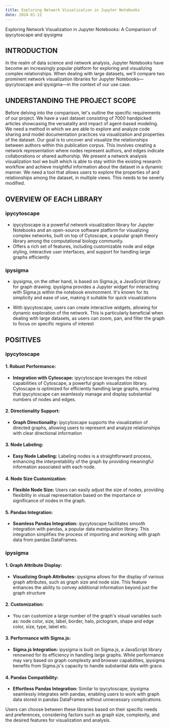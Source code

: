 ```yaml
---
title: Exploring Network Visualization in Jupyter Notebooks
date: 2024-01-12
---
```


Exploring Network Visualization in Jupyter Notebooks: A Comparison of ipycytoscape and ipysigma



## INTRODUCTION

In the realm of data science and network analysis, Jupyter Notebooks have become an increasingly popular platform for exploring and visualizing complex relationships. When dealing with large datasets, we'll compare two prominent network visualization libraries for Jupyter Notebooks—ipycytoscape and ipysigma—in the context of our use case. 



## UNDERSTANDING THE PROJECT SCOPE

Before delving into the comparison, let's outline the specific requirements of our project. We have a vast dataset consisting of 7000 handpicked articles showcasing the versatality and impact of agent-based modeling. We need a method in which we are able to explore and analyze code sharing and model documentation practices via visualization and properties of the dataset. Our goal is to uncover and visualize the relationships between authors within this publication corpus. This involves creating a network representation where nodes represent authors, and edges indicate collaborations or shared authorship. We present a network analysis visualization tool we built which is able to stay within the existing research workflow and achieve insightful information about the dataset in a dynamic manner. We need a tool that allows users to explore the properties of and relationships among the dataset, in multiple views. This needs to be severly modified. 

## OVERVIEW OF EACH LIBRARY

### ipycytoscape

- ipycytoscape is a powerful network visualization library for Jupyter Notebooks and an open-source software platform for visualizing complex networks, built on top of Cytoscape, a popular graph theory library among the computational biology community. 
- Offers a rich set of features, including customizable node and edge styling, interactive user interfaces, and support for handling large graphs efficiently

### ipysigma

- ipysigma, on the other hand, is based on Sigma.js, a JavaScript library for graph drawing. ipysigma provides a Jupyter widget for interacting with Sigma.js within the notebook environment. It's known for its simplicity and ease of use, making it suitable for quick visualizations

- With ipycytoscape, users can create interactive widgets, allowing for dynamic exploration of the network. This is particularly beneficial when dealing with large datasets, as users can zoom, pan, and filter the graph to focus on specific regions of interest

  

## POSITIVES

### ipycytoscape

#### 1. **Robust Performance:**

   - **Integration with Cytoscape:** ipycytoscape leverages the robust capabilities of Cytoscape, a powerful graph visualization library. Cytoscape is optimized for efficiently handling large graphs, ensuring that ipycytoscape can seamlessly manage and display substantial numbers of nodes and edges.

#### 2. **Directionality Support:**

   - **Graph Directionality:** ipycytoscape supports the visualization of directed graphs, allowing users to represent and analyze relationships with clear directional information

#### 3. **Node Labeling:**

   - **Easy Node Labeling:** Labeling nodes is a straightforward process, enhancing the interpretability of the graph by providing meaningful information associated with each node.

#### 4. **Node Size Customization:**

   - **Flexible Node Size:** Users can easily adjust the size of nodes, providing flexibility in visual representation based on the importance or significance of nodes in the graph.

#### 5. **Pandas Integration:**

   - **Seamless Pandas Integration:** ipycytoscape facilitates smooth integration with pandas, a popular data manipulation library. This integration simplifies the process of importing and working with graph data from pandas DataFrames.

### ipysigma

#### 1. **Graph Attribute Display:**

   - **Visualizing Graph Attributes:** ipysigma allows for the display of various graph attributes, such as graph size and node size. This feature enhances the ability to convey additional information beyond just the graph structure

#### 2. **Customization:**

   - You can customize a large number of the graph's visual variables such as: node color, size, label, border, halo, pictogram, shape and edge color, size, type, label etc. 

#### 3. **Performance with Sigma.js:**

   - **Sigma.js Integration:** ipysigma is built on Sigma.js, a JavaScript library renowned for its efficiency in handling large graphs. While performance may vary based on graph complexity and browser capabilities, ipysigma benefits from Sigma.js's capacity to handle substantial data with grace.

#### 4. **Pandas Compatibility:**

   - **Effortless Pandas Integration:** Similar to ipycytoscape, ipysigma seamlessly integrates with pandas, enabling users to work with graph data stored in pandas DataFrames without unnecessary complications.

Users can choose between these libraries based on their specific needs and preferences, considering factors such as graph size, complexity, and the desired features for visualization and analysis.
